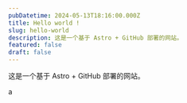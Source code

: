 ```yaml
---
pubDatetime: 2024-05-13T18:16:00.000Z
title: Hello world !
slug: hello-world
description: 这是一个基于 Astro + GitHub 部署的网站。
featured: false
draft: false
---
```


这是一个基于 Astro + GitHub 部署的网站。

a
